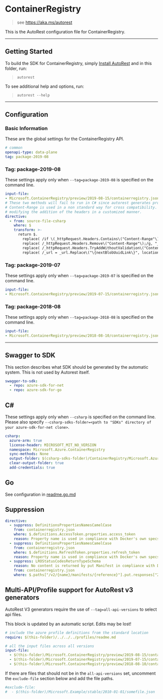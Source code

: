 # ContainerRegistry

> see https://aka.ms/autorest

This is the AutoRest configuration file for ContainerRegistry.

---

## Getting Started

To build the SDK for ContainerRegistry, simply [Install AutoRest](https://aka.ms/autorest/install) and in this folder, run:

> `autorest`

To see additional help and options, run:

> `autorest --help`
---

## Configuration

### Basic Information

These are the global settings for the ContainerRegistry API.

``` yaml
# common
openapi-type: data-plane
tag: package-2019-08
```
### Tag: package-2019-08

These settings apply only when `--tag=package-2019-08` is specified on the command line.

``` yaml $(tag) == 'package-2019-08'
input-file:
- Microsoft.ContainerRegistry/preview/2019-08-15/containerregistry.json
# These two methods will fail to run in C# since autorest generates proper header use, nonetheless
# Content-Range is used in a non standard way for cross compatibility. This addresses this by
# modifying the addition of the headers in a customized manner.
directive:
  - from: source-file-csharp
    where: $
    transform: >-
      return $.
        replace( /if \(_httpRequest.Headers.Contains\("Content-Range"\)\)/g, "if (_httpRequest.Content == null)" ).
        replace( /_httpRequest.Headers.Remove\("Content-Range"\);/g, "_httpRequest.Content = new StringContent(\"\");" ).
        replace( /_httpRequest.Headers.TryAddWithoutValidation\("Content-Range", contentRange\);/g, "_httpRequest.Content.Headers.TryAddWithoutValidation(\"Content-Range\", contentRange);" ).
        replace( /_url = _url.Replace\("\{nextBlobUuidLink\}", location\);/g, "_url = _url.Replace(\"/{nextBlobUuidLink}\", location);")
```

### Tag: package-2019-07

These settings apply only when `--tag=package-2019-07` is specified on the command line.

``` yaml $(tag) == 'package-2019-07'
input-file:
- Microsoft.ContainerRegistry/preview/2019-07-15/containerregistry.json
```

### Tag: package-2018-08

These settings apply only when `--tag=package-2018-08` is specified on the command line.

``` yaml $(tag) == 'package-2018-08'
input-file:
- Microsoft.ContainerRegistry/preview/2018-08-10/containerregistry.json

```

---

## Swagger to SDK

This section describes what SDK should be generated by the automatic system.
This is not used by Autorest itself.

``` yaml $(swagger-to-sdk)
swagger-to-sdk:
  - repo: azure-sdk-for-net
  - repo: azure-sdk-for-go
```

## C#

These settings apply only when `--csharp` is specified on the command line.
Please also specify `--csharp-sdks-folder=<path to "SDKs" directory of your azure-sdk-for-net clone>`.

``` yaml $(csharp)
csharp:
  azure-arm: true
  license-header: MICROSOFT_MIT_NO_VERSION
  namespace: Microsoft.Azure.ContainerRegistry
  sync-methods: None
  output-folder: $(csharp-sdks-folder)/ContainerRegistry/Microsoft.Azure.ContainerRegistry/src/Generated
  clear-output-folder: true
  add-credentials: true
```

## Go

See configuration in [readme.go.md](./readme.go.md)

## Suppression

``` yaml
directive:
  - suppress: DefinitionsPropertiesNamesCamelCase
    from: containerregistry.json
    where: $.definitions.AccessToken.properties.access_token
    reason: Property name is used in compliance with Docker's own specs for compatibility purposes. Specifics https://docs.docker.com/registry/spec/auth/oauth/
  - suppress: DefinitionsPropertiesNamesCamelCase
    from: containerregistry.json
    where: $.definitions.RefreshToken.properties.refresh_token
    reason: Property name is used in compliance with Docker's own specs for compatibility purposes. Specifics https://docs.docker.com/registry/spec/auth/oauth/
  - suppress: LROStatusCodesReturnTypeSchema
    reason: No content is returned by put Manifest in compliance with Docker's own specs for compatibility purposes. Specifics https://docs.docker.com/registry/spec/api/#put-manifest
    from: containerregistry.json
    where: $.paths["/v2/{name}/manifests/{reference}"].put.responses["201"]
```

## Multi-API/Profile support for AutoRest v3 generators

AutoRest V3 generators require the use of `--tag=all-api-versions` to select api files.

This block is updated by an automatic script. Edits may be lost!

``` yaml $(tag) == 'all-api-versions' /* autogenerated */
# include the azure profile definitions from the standard location
require: $(this-folder)/../../../profiles/readme.md

# all the input files across all versions
input-file:
  - $(this-folder)/Microsoft.ContainerRegistry/preview/2019-08-15/containerregistry.json
  - $(this-folder)/Microsoft.ContainerRegistry/preview/2019-07-15/containerregistry.json
  - $(this-folder)/Microsoft.ContainerRegistry/preview/2018-08-10/containerregistry.json
```

<!-- ### Code modifiers

``` yaml
components:
  operations: # operations to add to the code model
    - {"operationId": "HasV2Support", "visibility" : ["public"], "implementation" : "{
             try {
               await this.CheckV2SupportAsync();
             } catch (Exception e) {
                 return false;
             }
             return true;
          }"}
``` -->

If there are files that should not be in the `all-api-versions` set,
uncomment the  `exclude-file` section below and add the file paths.

``` yaml $(tag) == 'all-api-versions'
#exclude-file:
#  - $(this-folder)/Microsoft.Example/stable/2010-01-01/somefile.json
```
